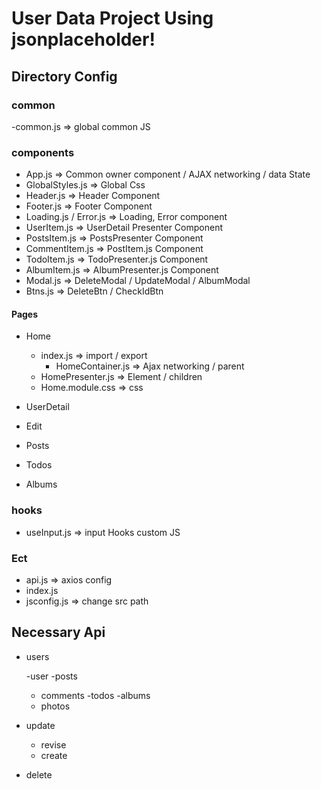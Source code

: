 # User Data Project Using jsonplaceholder!

## Directory Config

### common

-common.js => global common JS

### components

- App.js => Common owner component / AJAX networking / data State
- GlobalStyles.js => Global Css
- Header.js => Header Component
- Footer.js => Footer Component
- Loading.js / Error.js => Loading, Error component
- UserItem.js => UserDetail Presenter Component
- PostsItem.js => PostsPresenter Component
- CommentItem.js => PostItem.js Component
- TodoItem.js => TodoPresenter.js Component
- AlbumItem.js => AlbumPresenter.js Component
- Modal.js => DeleteModal / UpdateModal / AlbumModal
- Btns.js => DeleteBtn / CheckIdBtn

#### Pages

- Home

  - index.js => import / export
    - HomeContainer.js => Ajax networking / parent
  - HomePresenter.js => Element / children
  - Home.module.css => css

- UserDetail
- Edit
- Posts
- Todos
- Albums

### hooks

- useInput.js => input Hooks custom JS

### Ect

- api.js => axios config
- index.js
- jsconfig.js => change src path

## Necessary Api

- users

  -user
  -posts

  - comments
    -todos
    -albums
  - photos

- update
  - revise
  - create
- delete
